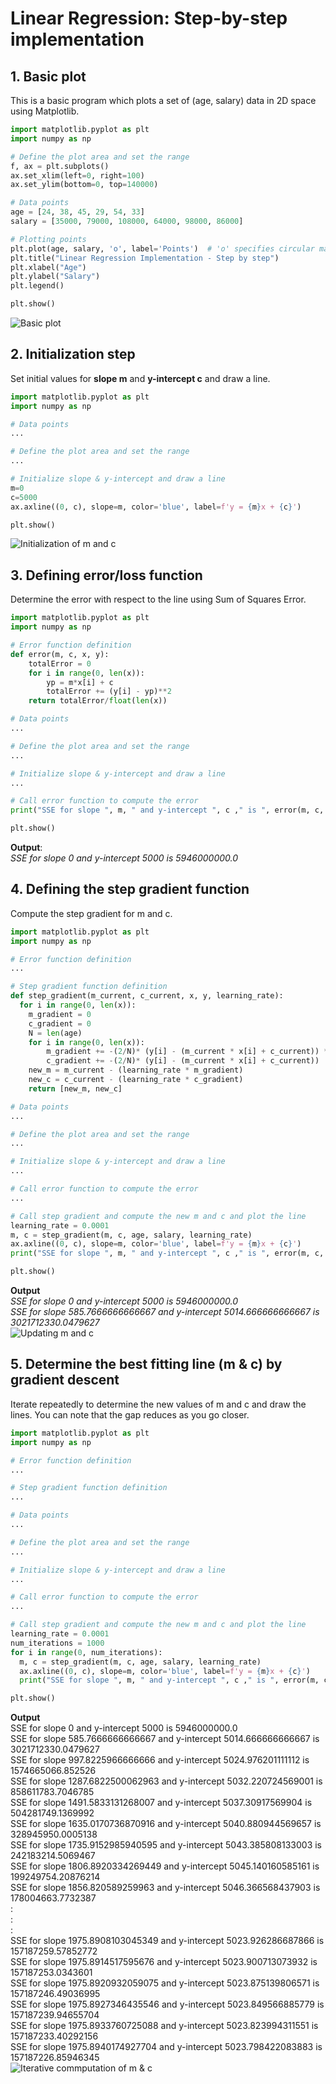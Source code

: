 # Linear Regression: Step-by-step implementation


## 1. Basic plot
This is a basic program which plots a set of (age, salary) data in 2D space using Matplotlib.

```python {highlight=10}
import matplotlib.pyplot as plt
import numpy as np

# Define the plot area and set the range
f, ax = plt.subplots() 
ax.set_xlim(left=0, right=100)
ax.set_ylim(bottom=0, top=140000)

# Data points
age = [24, 38, 45, 29, 54, 33]
salary = [35000, 79000, 108000, 64000, 98000, 86000]

# Plotting points
plt.plot(age, salary, 'o', label='Points')  # 'o' specifies circular markers
plt.title("Linear Regression Implementation - Step by step")
plt.xlabel("Age")
plt.ylabel("Salary")
plt.legend()

plt.show()
```
![Basic plot](images/lr01.png)

## 2. Initialization step
Set initial values for **slope m** and **y-intercept c** and draw a line.

```python
import matplotlib.pyplot as plt
import numpy as np

# Data points
...

# Define the plot area and set the range
...

# Initialize slope & y-intercept and draw a line
m=0
c=5000
ax.axline((0, c), slope=m, color='blue', label=f'y = {m}x + {c}')

plt.show()
```
![Initialization of m and c](images/lr02.png)

## 3. Defining error/loss function
Determine the error with respect to the line using Sum of Squares Error.

```python
import matplotlib.pyplot as plt
import numpy as np

# Error function definition
def error(m, c, x, y):
    totalError = 0
    for i in range(0, len(x)):
        yp = m*x[i] + c
        totalError += (y[i] - yp)**2
    return totalError/float(len(x))

# Data points
...

# Define the plot area and set the range
...

# Initialize slope & y-intercept and draw a line
...

# Call error function to compute the error
print("SSE for slope ", m, " and y-intercept ", c ," is ", error(m, c, age, salary))

plt.show()
```
**Output**:  
*SSE for slope  0  and y-intercept  5000  is  5946000000.0*

## 4. Defining the step gradient function
Compute the step gradient for m and c.

```python
import matplotlib.pyplot as plt
import numpy as np

# Error function definition
...

# Step gradient function definition
def step_gradient(m_current, c_current, x, y, learning_rate):
  for i in range(0, len(x)):
    m_gradient = 0
    c_gradient = 0
    N = len(age)
    for i in range(0, len(x)):
        m_gradient += -(2/N)* (y[i] - (m_current * x[i] + c_current)) * x[i]
        c_gradient += -(2/N)* (y[i] - (m_current * x[i] + c_current))
    new_m = m_current - (learning_rate * m_gradient)
    new_c = c_current - (learning_rate * c_gradient)
    return [new_m, new_c]

# Data points
...

# Define the plot area and set the range
...

# Initialize slope & y-intercept and draw a line
...

# Call error function to compute the error
...

# Call step gradient and compute the new m and c and plot the line
learning_rate = 0.0001
m, c = step_gradient(m, c, age, salary, learning_rate)
ax.axline((0, c), slope=m, color='blue', label=f'y = {m}x + {c}')
print("SSE for slope ", m, " and y-intercept ", c ," is ", error(m, c, age, salary))

plt.show()
```
**Output**  
*SSE for slope  0  and y-intercept  5000  is  5946000000.0*  
*SSE for slope  585.7666666666667  and y-intercept  5014.666666666667  is  3021712330.0479627*  
![Updating m and c](images/lr04.png)

## 5. Determine the best fitting line (m & c) by gradient descent
Iterate repeatedly to determine the new values of m and c and draw the lines. You can note that the gap reduces as you go closer.

```python
import matplotlib.pyplot as plt
import numpy as np

# Error function definition
...

# Step gradient function definition
...

# Data points
...

# Define the plot area and set the range
...

# Initialize slope & y-intercept and draw a line
...

# Call error function to compute the error
...

# Call step gradient and compute the new m and c and plot the line
learning_rate = 0.0001
num_iterations = 1000
for i in range(0, num_iterations):
  m, c = step_gradient(m, c, age, salary, learning_rate)
  ax.axline((0, c), slope=m, color='blue', label=f'y = {m}x + {c}')
  print("SSE for slope ", m, " and y-intercept ", c ," is ", error(m, c, age, salary))

plt.show()
```
**Output**  
SSE for slope  0  and y-intercept  5000  is  5946000000.0  
SSE for slope  585.7666666666667  and y-intercept  5014.666666666667  is  3021712330.0479627  
SSE for slope  997.8225966666666  and y-intercept  5024.976201111112  is  1574665066.852526  
SSE for slope  1287.6822500062963  and y-intercept  5032.220724569001  is  858611783.7046785  
SSE for slope  1491.5833131268007  and y-intercept  5037.30917569904  is  504281749.1369992  
SSE for slope  1635.0170736870916  and y-intercept  5040.880944569657  is  328945950.0005138  
SSE for slope  1735.9152985940595  and y-intercept  5043.385808133003  is  242183214.5069467  
SSE for slope  1806.8920334269449  and y-intercept  5045.140160585161  is  199249754.20876214  
SSE for slope  1856.820589259963  and y-intercept  5046.366568437903  is  178004663.7732387  
:  
:  
:  
SSE for slope  1975.8908103045349  and y-intercept  5023.926286687866  is  157187259.57852772  
SSE for slope  1975.8914517595676  and y-intercept  5023.900713073932  is  157187253.0343601  
SSE for slope  1975.8920932059075  and y-intercept  5023.875139806571  is  157187246.49036995  
SSE for slope  1975.8927346435546  and y-intercept  5023.849566885779  is  157187239.94655704  
SSE for slope  1975.8933760725088  and y-intercept  5023.823994311551  is  157187233.40292156  
SSE for slope  1975.8940174927704  and y-intercept  5023.798422083883  is  157187226.85946345  
![Iterative commputation of m & c](images/lr05.png)

